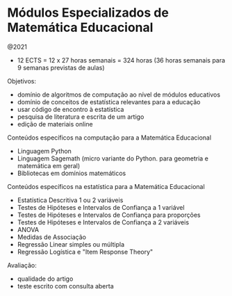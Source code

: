 # Módulos Especializados de Matemática Educacional 

@2021

* 12 ECTS = 12 x 27 horas semanais = 324 horas (36 horas semanais para 9 semanas previstas de aulas)


Objetivos:

- domínio de algoritmos de computação ao nível de módulos educativos
- domínio de conceitos de estatística relevantes para a educação
- usar código de encontro à estatística
- pesquisa de literatura e escrita de um artigo
- edição de materiais online

Conteúdos específicos na computação para a Matemática Educacional

- Linguagem Python
- Linguagem Sagemath (micro variante do Python. para geometria e matemática em geral)
- Bibliotecas em domínios matemáticos

Conteúdos específicos na estatística para a Matemática Educacional

- Estatística Descritiva 1 ou 2 variáveis
- Testes de Hipóteses e Intervalos de Confiança a 1 variável
- Testes de Hipóteses e Intervalos de Confiança para proporções
- Testes de Hipóteses e Intervalos de Confiança a 2 variáveis
- ANOVA
- Medidas de Associação
- Regressão Linear simples ou múltipla
- Regressão Logística e "Item Response Theory"

Avaliação:

- qualidade do artigo
- teste escrito com consulta aberta




